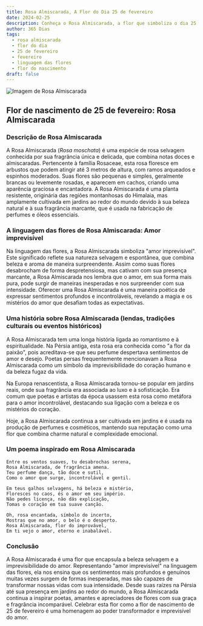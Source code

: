 ```yaml
---
title: Rosa Almiscarada, A Flor do Dia 25 de fevereiro
date: 2024-02-25
description: Conheça o Rosa Almiscarada, a flor que simboliza o dia 25 de fevereiro e seu significado 'Amor imprevisível'. Explore a beleza e o simbolismo desta flor encantadora.
author: 365 Dias
tags:
  - rosa almiscarada
  - flor do dia
  - 25 de fevereiro
  - fevereiro
  - linguagem das flores
  - flor do nascimento
draft: false
---
```


![Imagem de Rosa Almiscarada](https://cdn.pixabay.com/photo/2020/04/26/11/08/rose-5094723_640.jpg#center)


## Flor de nascimento de 25 de fevereiro: Rosa Almiscarada

### Descrição de Rosa Almiscarada

A Rosa Almiscarada (_Rosa moschata_) é uma espécie de rosa selvagem conhecida por sua fragrância única e delicada, que combina notas doces e almiscaradas. Pertencente à família Rosaceae, esta rosa floresce em arbustos que podem atingir até 3 metros de altura, com ramos arqueados e espinhos moderados. Suas flores são pequenas e simples, geralmente brancas ou levemente rosadas, e aparecem em cachos, criando uma aparência graciosa e encantadora. A Rosa Almiscarada é uma planta resistente, originária das regiões montanhosas do Himalaia, mas amplamente cultivada em jardins ao redor do mundo devido à sua beleza natural e à sua fragrância marcante, que é usada na fabricação de perfumes e óleos essenciais.

### A linguagem das flores de Rosa Almiscarada: Amor imprevisível

Na linguagem das flores, a Rosa Almiscarada simboliza "amor imprevisível". Este significado reflete sua natureza selvagem e espontânea, que combina beleza e aroma de maneira surpreendente. Assim como suas flores desabrocham de forma despretensiosa, mas cativam com sua presença marcante, a Rosa Almiscarada nos lembra que o amor, em sua forma mais pura, pode surgir de maneiras inesperadas e nos surpreender com sua intensidade. Oferecer uma Rosa Almiscarada é uma maneira poética de expressar sentimentos profundos e incontroláveis, revelando a magia e os mistérios do amor que desafiam todas as expectativas.

### Uma história sobre Rosa Almiscarada (lendas, tradições culturais ou eventos históricos)

A Rosa Almiscarada tem uma longa história ligada ao romantismo e à espiritualidade. Na Pérsia antiga, esta rosa era conhecida como "a flor da paixão", pois acreditava-se que seu perfume despertava sentimentos de amor e desejo. Poetas persas frequentemente mencionavam a Rosa Almiscarada como um símbolo da imprevisibilidade do coração humano e da beleza fugaz da vida.

Na Europa renascentista, a Rosa Almiscarada tornou-se popular em jardins reais, onde sua fragrância era associada ao luxo e à sofisticação. Era comum que poetas e artistas da época usassem esta rosa como metáfora para o amor incontrolável, destacando sua ligação com a beleza e os mistérios do coração.

Hoje, a Rosa Almiscarada continua a ser cultivada em jardins e é usada na produção de perfumes e cosméticos, mantendo sua reputação como uma flor que combina charme natural e complexidade emocional.

### Um poema inspirado em Rosa Almiscarada

```
Entre os ventos suaves, tu desabrochas serena,  
Rosa Almiscarada, de fragrância amena.  
Teu perfume dança, tão doce e sutil,  
Como o amor que surge, incontrolável e gentil.  

Em teus galhos selvagens, há beleza e mistério,  
Floresces no caos, és o amor em seu império.  
Não pedes licença, não dás explicação,  
Tomas o coração em tua suave canção.  

Oh, rosa encantada, símbolo do incerto,  
Mostras que no amor, o belo é o desperto.  
Rosa Almiscarada, flor do improvável,  
Em ti vejo o amor, eterno e inabalável.
```

### Conclusão

A Rosa Almiscarada é uma flor que encapsula a beleza selvagem e a imprevisibilidade do amor. Representando "amor imprevisível" na linguagem das flores, ela nos ensina que os sentimentos mais profundos e genuínos muitas vezes surgem de formas inesperadas, mas são capazes de transformar nossas vidas com sua intensidade. Desde suas raízes na Pérsia até sua presença em jardins ao redor do mundo, a Rosa Almiscarada continua a inspirar poetas, amantes e apreciadores de flores com sua graça e fragrância incomparável. Celebrar esta flor como a flor de nascimento de 25 de fevereiro é uma homenagem ao poder transformador e imprevisível do amor.